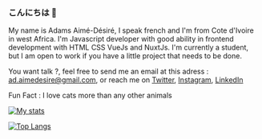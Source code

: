 ### こんにちは 👋

My name is Adams Aimé-Désiré, I speak french and I'm from Cote d'Ivoire in west Africa. I'm Javascript developer with good ability in frontend development with HTML CSS VueJs and NuxtJs.
I'm currently a student, but I am open to work if you have a little project that needs to be done.

You want talk ?, feel free to send me an email at this adress : ad.aimedesire@gmail.com, or reach me on [Twitter](http://twitter.com/dams9ix), [Instagram](http://instagram.com/adam.9ix), [LinkedIn](https://www.linkedin.com/in/adamsaimedesireofficial)

Fun Fact : I love cats more than any other animals

[![My stats](https://github-readme-stats.vercel.app/api?username=devdams&count_private=true&show_icons=true&theme=cobalt)](https://github.com/devdams/github-readme-stats)

[![Top Langs](https://github-readme-stats.vercel.app/api/top-langs/?username=devdams&layout=compact&theme=cobalt)](https://github.com/devdams/github-readme-stats)

<!--
**DevDams/DevDams** is a ✨ _special_ ✨ repository because its `README.md` (this file) appears on your GitHub profile.

Here are some ideas to get you started:

- 🔭 I’m currently working on ...
- 🌱 I’m currently learning javascript development
- 👯 I’m looking to collaborate on ...
- 🤔 I’m looking for help with ...
- 💬 Ask me about everythink, i'm like an opensource
- 📫 How to reach me: ...
- 😄 Pronouns: ...
- ⚡ Fun fact: ...
-->
